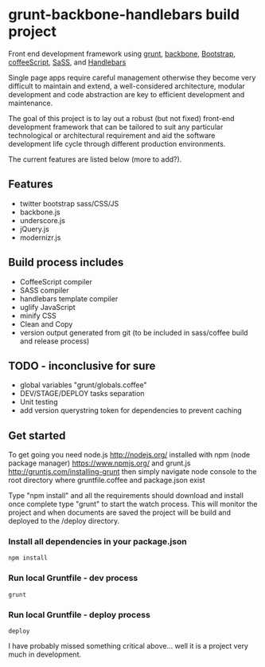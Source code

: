 # grunt-backbone-handlebars build project

Front end development framework using [grunt](http://gruntjs.com/), [backbone](http://backbonejs.org/), [Bootstrap](http://getbootstrap.com/), [coffeeScript](http://coffeescript.org/), [SaSS](http://sass-lang.com/), and [Handlebars](http://handlebarsjs.com/)

Single page apps require careful management otherwise they become very difficult to maintain and extend, a well-considered architecture, modular development and code abstraction are key to efficient development and maintenance.

The goal of this project is to lay out a robust (but not fixed) front-end development framework that can be tailored to suit any particular technological or architectural requirement and aid the software development life cycle through different production environments.

The current features are listed below (more to add?).

## Features
* twitter bootstrap sass/CSS/JS
* backbone.js
* underscore.js
* jQuery.js
* modernizr.js

## Build process includes
* CoffeeScript compiler
* SASS compiler
* handlebars template compiler
* uglify JavaScript 
* minify CSS 
* Clean and Copy
* version output generated from git (to be included in sass/coffee build and release process)

## TODO - inconclusive for sure
* global variables "grunt/globals.coffee"
* DEV/STAGE/DEPLOY tasks separation
* Unit testing
* add version querystring token for dependencies to prevent caching

## Get started
To get going you need node.js http://nodejs.org/  installed with npm (node package manager) https://www.npmjs.org/ and grunt.js http://gruntjs.com/installing-grunt
then simply navigate node console to the root directory where gruntfile.coffee and package.json exist

Type "npm install" and all the requirements should download and install once complete type "grunt" to start the watch process. This will monitor the project and when documents are saved the project will be build and deployed to the /deploy directory.

### Install all dependencies in your package.json
```shell
npm install 
```

### Run local Gruntfile - dev process
```shell
grunt
```

### Run local Gruntfile - deploy process
```shell
deploy
```

I have probably missed something critical above... well it is a project very much in development.